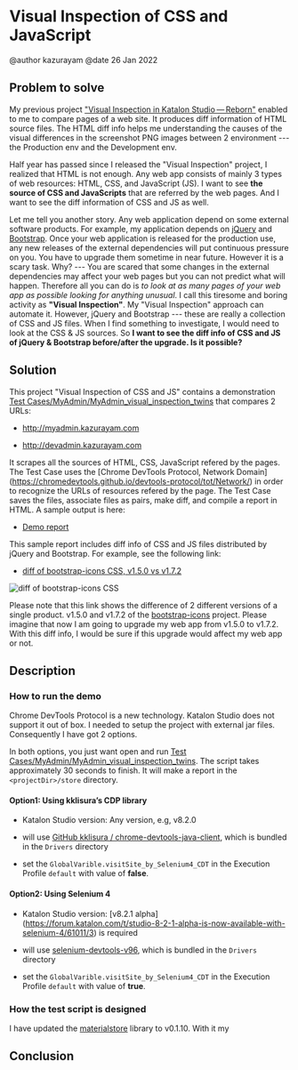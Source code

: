 # Visual Inspection of CSS and JavaScript

@author kazurayam
@date 26 Jan 2022

## Problem to solve

My previous project ["Visual Inspection in Katalon Studio — Reborn"](https://forum.katalon.com/t/visual-inspection-in-katalon-studio-reborn/57440) enabled to me to compare pages of a web site. It produces diff information of HTML source files. The HTML diff info helps me understanding the causes of the visual differences in the screenshot PNG images between 2 environment --- the Production env and the Development env.

Half year has passed since I released the "Visual Inspection" project, I realized that HTML is not enough. Any web app consists of mainly 3 types of web resources: HTML, CSS, and JavaScript (JS). I want to see **the source of CSS and JavaScripts** that are referred by the web pages. And I want to see the diff information of CSS and JS as well.

Let me tell you another story. Any web application depend on some external software products. For example, my application depends on [jQuery](https://jquery.com/) and [Bootstrap](https://getbootstrap.com/). Once your web application is released for the production use, any new releases of the external dependencies will put continuous pressure on you. You have to upgrade them sometime in near future. However it is a scary task. Why? --- You are scared that some changes in the external dependencies may affect your web pages but you can not predict what will happen. Therefore all you can do is *to look at as many pages of your web app as possible looking for anything unusual*. I call this tiresome and boring activity as **"Visual Inspection"**. My "Visual Inspection" approach can automate it. However, jQuery and Bootstrap --- these are really a collection of CSS and JS files. When I find something to investigate, I would need to look at the CSS & JS sources. So **I want to see the diff info of CSS and JS of jQuery & Bootstrap before/after the upgrade. Is it possible?**

## Solution

This project "Visual Inspection of CSS and JS" contains a demonstration [Test Cases/MyAdmin/MyAdmin\_visual\_inspection\_twins](Scripts/MyAdmin/MyAdmin_visual_inspection_twins/Script1643034427943.groovy) that compares 2 URLs:

-   <http://myadmin.kazurayam.com>

-   <http://devadmin.kazurayam.com>

It scrapes all the sources of HTML, CSS, JavaScript refered by the pages. The Test Case uses the \[Chrome DevTools Protocol, Network Domain\](<https://chromedevtools.github.io/devtools-protocol/tot/Network/>) in order to recognize the URLs of resources refered by the page. The Test Case saves the files, associate files as pairs, make diff, and compile a report in HTML. A sample output is here:

-   [Demo report](https://kazurayam.github.io/VisualInspectionOfCssAndJs/demo/MyAdmin_visual_inspection_twins-index.html)

This sample report includes diff info of CSS and JS files distributed by jQuery and Bootstrap. For example, see the following link:

-   [diff of bootstrap-icons CSS, v1.5.0 vs v1.7.2](https://kazurayam.github.io/VisualInspectionOfCssAndJs/demo/MyAdmin_visual_inspection_twins/20220126_220156/objects/4c2502854bbc5defa960ad2604c46b46c709eb40.html)

![diff of bootstrap-icons CSS](https://kazurayam.github.io/VisualInspectionOfCssAndJs/images/bootstrap-icons.png)

Please note that this link shows the difference of 2 different versions of a single product. v1.5.0 and v1.7.2 of the [bootstrap-icons](https://icons.getbootstrap.com/) project. Please imagine that now I am going to upgrade my web app from v1.5.0 to v1.7.2. With this diff info, I would be sure if this upgrade would affect my web app or not.

## Description

### How to run the demo

Chrome DevTools Protocol is a new technology. Katalon Studio does not support it out of box. I needed to setup the project with external jar files. Consequently I have got 2 options.

In both options, you just want open and run [Test Cases/MyAdmin/MyAdmin\_visual\_inspection\_twins](Scripts/MyAdmin/MyAdmin_visual_inspection_twins/Script1643034427943.groovy). The script takes approximately 30 seconds to finish. It will make a report in the `<projectDir>/store` directory.

#### Option1: Using kklisura’s CDP library

-   Katalon Studio version: Any version, e.g, v8.2.0

-   will use [GitHub kklisura
    /
    chrome-devtools-java-client](https://github.com/kklisura/chrome-devtools-java-client), which is bundled in the `Drivers` directory

-   set the `GlobalVarible.visitSite_by_Selenium4_CDT` in the Execution Profile `default` with value of **false**.

#### Option2: Using Selenium 4

-   Katalon Studio version: \[v8.2.1 alpha\](<https://forum.katalon.com/t/studio-8-2-1-alpha-is-now-available-with-selenium-4/61011/3>) is required

-   will use [selenium-devtools-v96](https://mvnrepository.com/artifact/org.seleniumhq.selenium/selenium-devtools-v96), which is bundled in the `Drivers` directory

-   set the `GlobalVarible.visitSite_by_Selenium4_CDT` in the Execution Profile `default` with value of **true**.

### How the test script is designed

I have updated the [materialstore](https://github.com/kazurayam/materialstore) library to v0.1.10. With it my

## Conclusion
